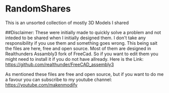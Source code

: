 # RandomShares
This is an unsorted collection of mostly 3D Models I shared

##Disclaimer:
These were initially made to quickly solve a problem and not inteded to be shared when I initially designed them. I don't take any responsibility if you use them and something goes wrong.
This being sait the files are here, free and open source.
Most of them are designed in Realthunders Assambly3 fork of FreeCad. So if you want to edit them you might need to install it if you do not have allready. Here is the Link: https://github.com/realthunder/FreeCAD_assembly3


As mentioned these files are free and open source, but if you want to do me a favour you can subscribe to my youtube channel: https://youtube.com/makenmodify
